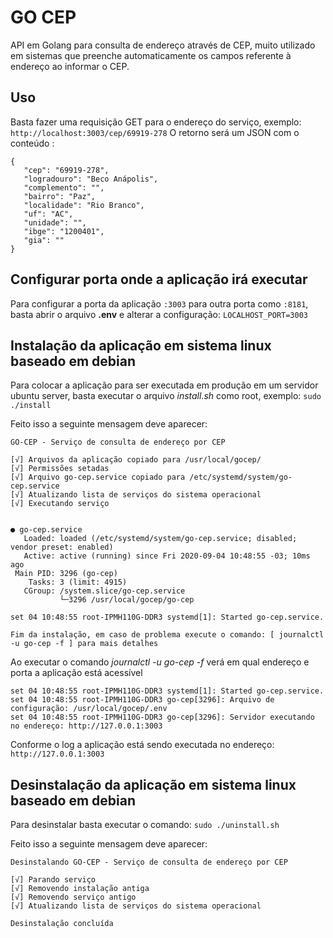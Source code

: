 # GO CEP
API em Golang para consulta de endereço através de CEP, 
muito utilizado em sistemas que preenche automaticamente 
os campos referente à endereço ao informar o CEP.

## Uso
Basta fazer uma requisição GET para o endereço do serviço, exemplo: ```http://localhost:3003/cep/69919-278```
O retorno será um JSON com o conteúdo :

```
{
   "cep": "69919-278",
   "logradouro": "Beco Anápolis",
   "complemento": "",
   "bairro": "Paz",
   "localidade": "Rio Branco",
   "uf": "AC",
   "unidade": "",
   "ibge": "1200401",
   "gia": ""
}
```
## Configurar porta onde a aplicação irá executar
Para configurar a porta da aplicação ```:3003``` para outra porta como ```:8181```, 
basta abrir o arquivo **.env** e alterar a configuração: ```LOCALHOST_PORT=3003```

## Instalação da aplicação em sistema linux baseado em debian
Para colocar a aplicação para ser executada em produção em um servidor ubuntu server, 
basta executar o arquivo *install.sh* como root, exemplo: ```sudo ./install```

Feito isso a seguinte mensagem deve aparecer:
```
GO-CEP - Serviço de consulta de endereço por CEP

[√] Arquivos da aplicação copiado para /usr/local/gocep/
[√] Permissões setadas
[√] Arquivo go-cep.service copiado para /etc/systemd/system/go-cep.service
[√] Atualizando lista de serviços do sistema operacional
[√] Executando serviço


● go-cep.service
   Loaded: loaded (/etc/systemd/system/go-cep.service; disabled; vendor preset: enabled)
   Active: active (running) since Fri 2020-09-04 10:48:55 -03; 10ms ago
 Main PID: 3296 (go-cep)
    Tasks: 3 (limit: 4915)
   CGroup: /system.slice/go-cep.service
           └─3296 /usr/local/gocep/go-cep

set 04 10:48:55 root-IPMH110G-DDR3 systemd[1]: Started go-cep.service.

Fim da instalação, em caso de problema execute o comando: [ journalctl -u go-cep -f ] para mais detalhes
```
Ao executar o comando *journalctl -u go-cep -f* verá em qual endereço e porta a aplicação está acessível

```
set 04 10:48:55 root-IPMH110G-DDR3 systemd[1]: Started go-cep.service.
set 04 10:48:55 root-IPMH110G-DDR3 go-cep[3296]: Arquivo de configuração: /usr/local/gocep/.env
set 04 10:48:55 root-IPMH110G-DDR3 go-cep[3296]: Servidor executando no endereço: http://127.0.0.1:3003
```

Conforme o log a aplicação está sendo executada no endereço: ```http://127.0.0.1:3003```

## Desinstalação da aplicação em sistema linux baseado em debian
Para desinstalar basta executar o comando: ```sudo ./uninstall.sh```

Feito isso a seguinte mensagem deve aparecer:
```
Desinstalando GO-CEP - Serviço de consulta de endereço por CEP

[√] Parando serviço
[√] Removendo instalação antiga
[√] Removendo serviço antigo
[√] Atualizando lista de serviços do sistema operacional

Desinstalação concluída
```